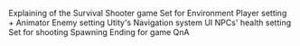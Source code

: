 Explaining of the Survival Shooter game
Set for Environment
Player setting + Animator
Enemy setting
Utity's Navigation system
UI
NPCs' health setting
Set for shooting
Spawning
Ending for game
QnA

